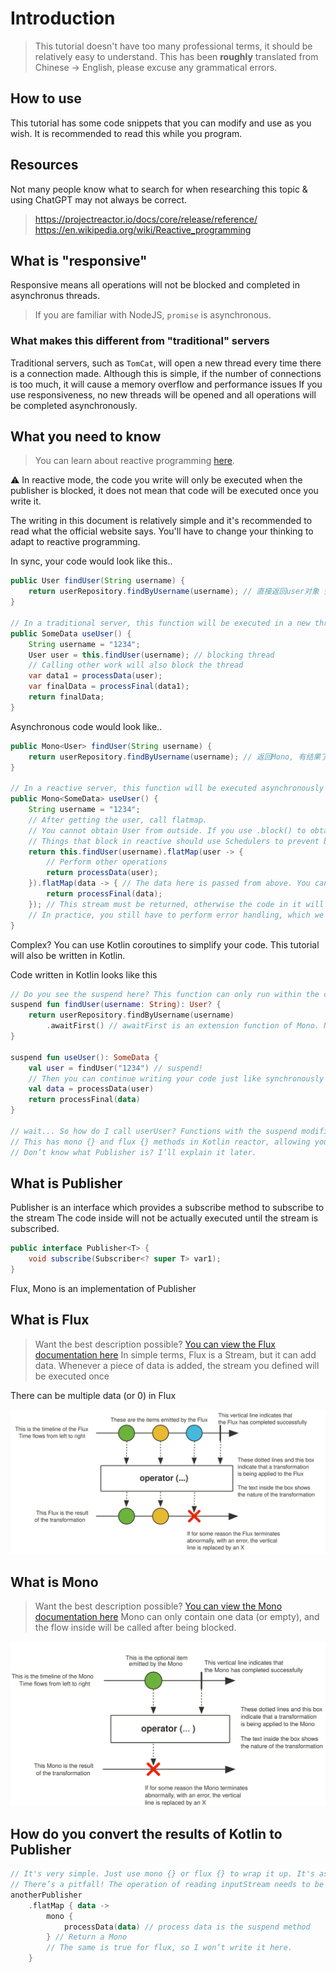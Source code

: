 # Introduction

> This tutorial doesn't have too many professional terms, it should be relatively easy to understand.
> This has been **roughly** translated from Chinese -> English, please excuse any grammatical errors.

## How to use

This tutorial has some code snippets that you can modify and use as you wish.
It is recommended to read this while you program.

## Resources

Not many people know what to search for when researching this topic & using ChatGPT may not always be correct.

> https://projectreactor.io/docs/core/release/reference/
> https://en.wikipedia.org/wiki/Reactive_programming

## What is "responsive"

Responsive means all operations will not be blocked and completed in asynchronus threads.
> If you are familiar with NodeJS, `promise` is asynchronous.

### What makes this different from "traditional" servers

Traditional servers, such as `TomCat`, will open a new thread every time there is a connection made.
Although this is simple, if the number of connections is too much, it will cause a memory overflow and performance issues
If you use responsiveness, no new threads will be opened and all operations will be completed asynchronously.

## What you need to know

> You can learn about reactive programming [here](https://projectreactor.io/docs/core/release/reference/reactiveProgramming.html).

⚠️ In reactive mode, the code you write will only be executed when the publisher is blocked, it does not mean that code will be executed once you write it.

The writing in this document is relatively simple and it's recommended to read what the official website says.
You'll have to change your thinking to adapt to reactive programming.

In sync, your code would look like this..

```java
public User findUser(String username) {
    return userRepository.findByUsername(username); // 直接返回user对象 会阻塞
}

// In a traditional server, this function will be executed in a new thread
public SomeData useUser() {
    String username = "1234";
    User user = this.findUser(username); // blocking thread
    // Calling other work will also block the thread
    var data1 = processData(user);
    var finalData = processFinal(data1);
    return finalData;
}
```

Asynchronous code would look like..

```java
public Mono<User> findUser(String username) {
    return userRepository.findByUsername(username); // 返回Mono, 有结果了调用流处理user
}

// In a reactive server, this function will be executed asynchronously
public Mono<SomeData> useUser() {
    String username = "1234";
    // After getting the user, call flatmap.
    // You cannot obtain User from outside. If you use .block() to obtain it, it will cause the thread to block.
    // Things that block in reactive should use Schedulers to prevent blocking.
    return this.findUser(username).flatMap(user -> {
        // Perform other operations
        return processData(user);
    }).flatMap(data -> { // The data here is passed from above. You can continue the operation here.
        return processFinal(data);
    }); // This stream must be returned, otherwise the code in it will not be executed for a lifetime.
    // In practice, you still have to perform error handling, which we will explain later.
}
```

Complex? You can use Kotlin coroutines to simplify your code. This tutorial will also be written in Kotlin.

Code written in Kotlin looks like this

```kotlin
// Do you see the suspend here? This function can only run within the coroutine
suspend fun findUser(username: String): User? {
    return userRepository.findByUsername(username)
        .awaitFirst() // awaitFirst is an extension function of Mono. Note: This function needs to be executed within the coroutine instead of blocking
}

suspend fun useUser(): SomeData {
    val user = findUser("1234") // suspend!
    // Then you can continue writing your code just like synchronously
    val data = processData(user)
    return processFinal(data)
}

// wait... So how do I call userUser? Functions with the suspend modifier can only run within the coroutine.
// This has mono {} and flux {} methods in Kotlin reactor, allowing you to convert the running results of the coroutine into Publisher. This will be discussed later.
// Don’t know what Publisher is? I’ll explain it later.

```

## What is Publisher

Publisher is an interface which provides a subscribe method to subscribe to the stream
The code inside will not be actually executed until the stream is subscribed.



```java
public interface Publisher<T> {
    void subscribe(Subscriber<? super T> var1);
}
```

Flux, Mono is an implementation of Publisher

## What is Flux

> Want the best description possible? [You can view the Flux documentation here](https://projectreactor.io/docs/core/release/reference/coreFeatures/flux.html)
In simple terms, Flux is a Stream, but it can add data.
Whenever a piece of data is added, the stream you defined will be executed once

There can be multiple data (or 0) in Flux

![flux](images/flux.svg)

## What is Mono

> Want the best description possible? [You can view the Mono documentation here](https://projectreactor.io/docs/core/release/reference/coreFeatures/mono.html)
Mono can only contain one data (or empty), and the flow inside will be called after being blocked.

![mono](images/mono.svg)

## How do you convert the results of Kotlin to Publisher

```kotlin
// It's very simple. Just use mono {} or flux {} to wrap it up. It's asynchronous inside.
// There’s a pitfall! The operation of reading inputStream needs to be performed outside mono {} or flux {}, otherwise the stream will be closed.
anotherPublisher
    .flatMap { data ->
        mono {
            processData(data) // process data is the suspend method
        } // Return a Mono
        // The same is true for flux, so I won’t write it here.
    }
```
